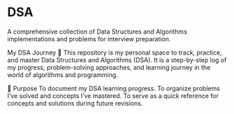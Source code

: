 # DSA
A comprehensive collection of Data Structures and Algorithms implementations and problems for interview preparation.


My DSA Journey 🚀
This repository is my personal space to track, practice, and master Data Structures and Algorithms (DSA). It is a step-by-step log of my progress, problem-solving approaches, and learning journey in the world of algorithms and programming.

📌 Purpose
To document my DSA learning progress.
To organize problems I’ve solved and concepts I’ve mastered.
To serve as a quick reference for concepts and solutions during future revisions.
